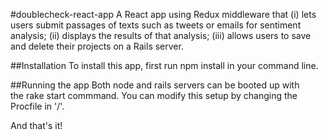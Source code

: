 #doublecheck-react-app
A React app using Redux middleware that (i) lets users submit passages of texts such as tweets or emails for sentiment analysis; (ii) displays the results of that analysis; (iii) allows users to save and delete their projects on a Rails server.

##Installation
To install this app, first run npm install in your command line.

##Running the app
Both node and rails servers can be booted up with the rake start commmand. You can modify this setup by changing the Procfile in '/'.

And that's it!
